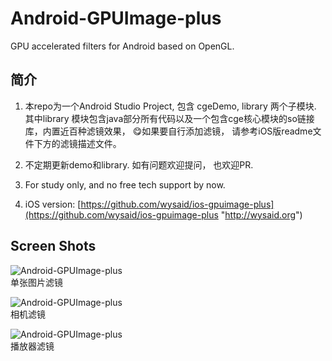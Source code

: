 # Android-GPUImage-plus
GPU accelerated filters for Android based on OpenGL. 

## 简介 ##

1. 本repo为一个Android Studio Project, 包含 cgeDemo, library 两个子模块. 其中library 模块包含java部分所有代码以及一个包含cge核心模块的so链接库，内置近百种滤镜效果， 😋如果要自行添加滤镜， 请参考iOS版readme文件下方的滤镜描述文件。

2. 不定期更新demo和library. 如有问题欢迎提问， 也欢迎PR.

3. For study only, and no free tech support by now.

4. iOS version: [https://github.com/wysaid/ios-gpuimage-plus](https://github.com/wysaid/ios-gpuimage-plus "http://wysaid.org")

## Screen Shots ##

![Android-GPUImage-plus](https://raw.githubusercontent.com/wysaid/android-gpuimage-plus/master/screenshots/0.jpg "Android-GPUImage-plus")
<br/>单张图片滤镜

![Android-GPUImage-plus](https://raw.githubusercontent.com/wysaid/android-gpuimage-plus/master/screenshots/1.jpg "Android-GPUImage-plus")
<br/>相机滤镜

![Android-GPUImage-plus](https://raw.githubusercontent.com/wysaid/android-gpuimage-plus/master/screenshots/2.jpg "Android-GPUImage-plus")
<br/>播放器滤镜